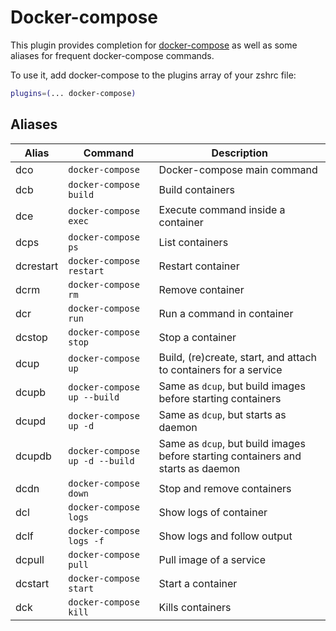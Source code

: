 # Docker-compose

This plugin provides completion for
[docker-compose](https://docs.docker.com/compose/) as well as some aliases for
frequent docker-compose commands.

To use it, add docker-compose to the plugins array of your zshrc file:

```zsh
plugins=(... docker-compose)
```

## Aliases

| Alias     | Command                        | Description                                                                      |
|-----------|--------------------------------|----------------------------------------------------------------------------------|
| dco       | `docker-compose`               | Docker-compose main command                                                      |
| dcb       | `docker-compose build`         | Build containers                                                                 |
| dce       | `docker-compose exec`          | Execute command inside a container                                               |
| dcps      | `docker-compose ps`            | List containers                                                                  |
| dcrestart | `docker-compose restart`       | Restart container                                                                |
| dcrm      | `docker-compose rm`            | Remove container                                                                 |
| dcr       | `docker-compose run`           | Run a command in container                                                       |
| dcstop    | `docker-compose stop`          | Stop a container                                                                 |
| dcup      | `docker-compose up`            | Build, (re)create, start, and attach to containers for a service                 |
| dcupb     | `docker-compose up --build`    | Same as `dcup`, but build images before starting containers                      |
| dcupd     | `docker-compose up -d`         | Same as `dcup`, but starts as daemon                                             |
| dcupdb    | `docker-compose up -d --build` | Same as `dcup`, but build images before starting containers and starts as daemon |
| dcdn      | `docker-compose down`          | Stop and remove containers                                                       |
| dcl       | `docker-compose logs`          | Show logs of container                                                           |
| dclf      | `docker-compose logs -f`       | Show logs and follow output                                                      |
| dcpull    | `docker-compose pull`          | Pull image of a service                                                          |
| dcstart   | `docker-compose start`         | Start a container                                                                |
| dck       | `docker-compose kill`          | Kills containers                                                                 |

